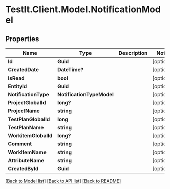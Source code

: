 # TestIt.Client.Model.NotificationModel

## Properties

Name | Type | Description | Notes
------------ | ------------- | ------------- | -------------
**Id** | **Guid** |  | [optional] 
**CreatedDate** | **DateTime?** |  | [optional] 
**IsRead** | **bool** |  | [optional] 
**EntityId** | **Guid** |  | [optional] 
**NotificationType** | **NotificationTypeModel** |  | [optional] 
**ProjectGlobalId** | **long?** |  | [optional] 
**ProjectName** | **string** |  | [optional] 
**TestPlanGlobalId** | **long** |  | [optional] 
**TestPlanName** | **string** |  | [optional] 
**WorkitemGlobalId** | **long?** |  | [optional] 
**Comment** | **string** |  | [optional] 
**WorkItemName** | **string** |  | [optional] 
**AttributeName** | **string** |  | [optional] 
**CreatedById** | **Guid** |  | [optional] 

[[Back to Model list]](../README.md#documentation-for-models) [[Back to API list]](../README.md#documentation-for-api-endpoints) [[Back to README]](../README.md)

